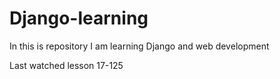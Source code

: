 
# Django-learning
In this is repository I am learning Django and web development

Last watched lesson 17-125
